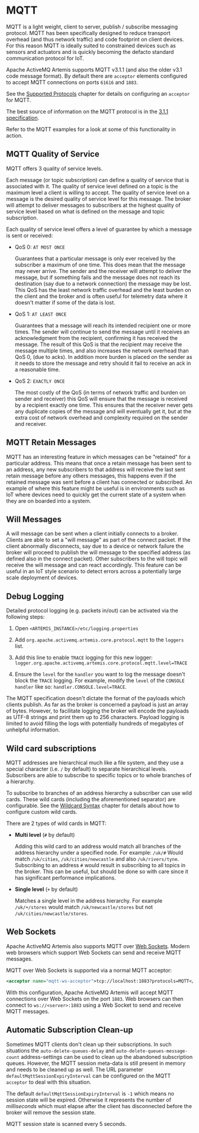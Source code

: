 # MQTT

MQTT is a light weight, client to server, publish / subscribe messaging
protocol.  MQTT has been specifically designed to reduce transport overhead
(and thus network traffic) and code footprint on client devices.  For this
reason MQTT is ideally suited to constrained devices such as sensors and
actuators and is quickly becoming the defacto standard communication protocol
for IoT.

Apache ActiveMQ Artemis supports MQTT v3.1.1 (and also the older v3.1 code
message format). By default there are `acceptor` elements configured to accept
MQTT connections on ports `61616` and `1883`.

See the [Supported Protocols](supported-protocols.md)
chapter for details on configuring an `acceptor` for MQTT.

The best source of information on the MQTT protocol is in the [3.1.1
specification](https://docs.oasis-open.org/mqtt/mqtt/v3.1.1/os/mqtt-v3.1.1-os.html).

Refer to the MQTT examples for a look at some of this functionality in action.

## MQTT Quality of Service

MQTT offers 3 quality of service levels.

Each message (or topic subscription) can define a quality of service that is
associated with it.  The quality of service level defined on a topic is the
maximum level a client is willing to accept.  The quality of service level on a
message is the desired quality of service level for this message.  The broker
will attempt to deliver messages to subscribers at the highest quality of
service level based on what is defined on the message and topic subscription.

Each quality of service level offers a level of guarantee by which a message is
sent or received:

- QoS 0: `AT MOST ONCE`

  Guarantees that a particular message is only ever received by the subscriber
  a maximum of one time. This does mean that the message may never arrive.  The
  sender and the receiver will attempt to deliver the message, but if something
  fails and the message does not reach its destination (say due to a network
  connection) the message may be lost. This QoS has the least network traffic
  overhead and the least burden on the client and the broker and is often useful
  for telemetry data where it doesn't matter if some of the data is lost.

- QoS 1: `AT LEAST ONCE`

  Guarantees that a message will reach its intended recipient one or more
  times.  The sender will continue to send the message until it receives an
  acknowledgment from the recipient, confirming it has received the message. The
  result of this QoS is that the recipient may receive the message multiple
  times, and also increases the network overhead than QoS 0, (due to acks).  In
  addition more burden is placed on the sender as it needs to store the message
  and retry should it fail to receive an ack in a reasonable time.

- QoS 2: `EXACTLY ONCE`

  The most costly of the QoS (in terms of network traffic and burden on sender
  and receiver) this QoS will ensure that the message is received by a recipient
  exactly one time.  This ensures that the receiver never gets any duplicate
  copies of the message and will eventually get it, but at the extra cost of
  network overhead and complexity required on the sender and receiver.

## MQTT Retain Messages

MQTT has an interesting feature in which messages can be "retained" for a
particular address.  This means that once a retain message has been sent to an
address, any new subscribers to that address will receive the last sent retain
message before any others messages, this happens even if the retained message
was sent before a client has connected or subscribed.  An example of where this
feature might be useful is in environments such as IoT where devices need to
quickly get the current state of a system when they are on boarded into a
system.

## Will Messages

A will message can be sent when a client initially connects to a broker.
Clients are able to set a "will message" as part of the connect packet.  If the
client abnormally disconnects, say due to a device or network failure the
broker will proceed to publish the will message to the specified address (as
defined also in the connect packet). Other subscribers to the will topic will
receive the will message and can react accordingly. This feature can be useful
in an IoT style scenario to detect errors across a potentially large scale
deployment of devices.

## Debug Logging

Detailed protocol logging (e.g. packets in/out) can be activated via the
following steps:

1. Open `<ARTEMIS_INSTANCE>/etc/logging.properties`

2. Add `org.apache.activemq.artemis.core.protocol.mqtt` to the `loggers` list.

3. Add this line to enable `TRACE` logging for this new logger: 
   `logger.org.apache.activemq.artemis.core.protocol.mqtt.level=TRACE`

4. Ensure the `level` for the `handler` you want to log the message doesn't 
   block the `TRACE` logging. For example, modify the `level` of the `CONSOLE` 
   `handler` like so: `handler.CONSOLE.level=TRACE`.

The MQTT specification doesn't dictate the format of the payloads which clients
publish. As far as the broker is concerned a payload is just an array of
bytes. However, to facilitate logging the broker will encode the payloads as
UTF-8 strings and print them up to 256 characters. Payload logging is limited
to avoid filling the logs with potentially hundreds of megabytes of unhelpful
information.


## Wild card subscriptions

MQTT addresses are hierarchical much like a file system, and they use a special
character (i.e. `/` by default) to separate hierarchical levels. Subscribers
are able to subscribe to specific topics or to whole branches of a hierarchy.

To subscribe to branches of an address hierarchy a subscriber can use wild
cards. These wild cards (including the aforementioned separator) are
configurable. See the [Wildcard
Syntax](wildcard-syntax.md#customizing-the-syntax) chapter for details about
how to configure custom wild cards.

There are 2 types of wild cards in MQTT:

- **Multi level** (`#` by default)

  Adding this wild card to an address would match all branches of the address
  hierarchy under a specified node.  For example: `/uk/#`  Would match
  `/uk/cities`, `/uk/cities/newcastle` and also `/uk/rivers/tyne`. Subscribing to
  an address `#` would result in subscribing to all topics in the broker.  This
  can be useful, but should be done so with care since it has significant
  performance implications.

- **Single level** (`+` by default)

  Matches a single level in the address hierarchy. For example `/uk/+/stores`
  would match `/uk/newcastle/stores` but not `/uk/cities/newcastle/stores`.

## Web Sockets

Apache ActiveMQ Artemis also supports MQTT over [Web
Sockets](https://html.spec.whatwg.org/multipage/web-sockets.html).  Modern web
browsers which support Web Sockets can send and receive MQTT messages.

MQTT over Web Sockets is supported via a normal MQTT acceptor:

```xml
<acceptor name="mqtt-ws-acceptor">tcp://localhost:1883?protocols=MQTT</acceptor>
```

With this configuration, Apache ActiveMQ Artemis will accept MQTT connections
over Web Sockets on the port `1883`. Web browsers can then connect to
`ws://<server>:1883` using a Web Socket to send and receive MQTT messages.

## Automatic Subscription Clean-up

Sometimes MQTT clients don't clean up their subscriptions. In such situations
the `auto-delete-queues-delay` and `auto-delete-queues-message-count`
address-settings can be used to clean up the abandoned subscription queues.
However, the MQTT session meta-data is still present in memory and needs to be
cleaned up as well. The URL parameter `defaultMqttSessionExpiryInterval` can be
configured on the MQTT `acceptor` to deal with this situation.

The default `defaultMqttSessionExpiryInterval` is `-1` which means no session
state will be expired. Otherwise it represents the number of _milliseconds_
which must elapse after the client has disconnected before the broker will
remove the session state.

MQTT session state is scanned every 5 seconds.
